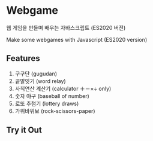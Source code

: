 # Webgame
웹 게임을 만들며 배우는 자바스크립트 (ES2020 버전)

Make some webgames with Javascript (ES2020 version)

## Features
1. 구구단 (gugudan)
2. 끝말잇기 (word relay)
3. 사칙연산 계산기 (calculator ＋－×÷ only)
4. 숫자 야구 (baseball of number)
5. 로또 추첨기 (lottery draws)
6. 가위바위보 (rock-scissors-paper)

## Try it Out
